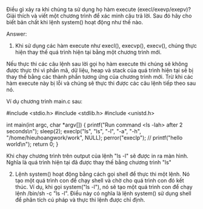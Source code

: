 Điều gì xảy ra khi chúng ta sử dụng họ hàm execute (execl/exevp/exepv)? Giải thích và viết một chương trình để xác minh câu trả lời. Sau đó hãy cho biết bản chất khi lệnh system() hoạt động như thế nào.

Answer:

1. Khi sử dụng các hàm execute như execl(), execvp(), execv(), chúng thực hiện thay thế quá trình hiện tại bằng một chương trình mới. 

Nếu thực thi các câu lệnh sau lời gọi họ hàm execute thì chúng sẽ không được thực thi vì phần mã, dữ liệu, heap và stack của quá trình hiện tại sẽ bị thay thế bằng các thành phần tương ứng của chương trình mới. 
Trừ khi các hàm execute này bị lỗi và chúng sẽ thực thi được các câu lệnh tiếp theo sau nó.

Ví dụ chương trình main.c sau:

#include <stdio.h>
#include <stdlib.h>
#include <unistd.h>

int main(int argc, char *argv[])
{
    printf("Run command <ls -lah> after 2 seconds\n");
    sleep(2);
    execlp("ls", "ls", "-l", "-a", "-h", "/home/hieuhoangwork/work", NULL);
    perror("execlp");
    // printf("hello world\n");
    return 0;
}

Khi chạy chương trình trên output của lệnh "ls -l" sẽ được in ra màn hình. Nghĩa là quá trình hiện tại đã được thay thế bằng chương trình "ls"

2. Lệnh system() hoạt động bằng cách gọi shell để thực thi một lệnh. Nó tạo một quá trình con để chạy shell và chờ cho quá trình con đó kết thúc. Ví dụ, khi gọi system("ls -l"), nó sẽ tạo một quá trình con để chạy lệnh /bin/sh -c "ls -l". Điều này có nghĩa là lệnh system() sử dụng shell để phân tích cú pháp và thực thi lệnh được chỉ định.